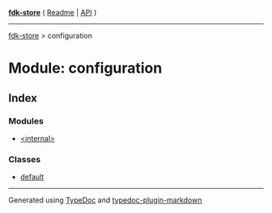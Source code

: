 [**fdk-store**](../README.md) ( [Readme](../README.md) \| [API](../API.md) )

---

[fdk-store](../API.md) > configuration

# Module: configuration

## Index

### Modules

- [\<internal\>](internal_/README.md)

### Classes

- [default](classes/class.default.md)

---

Generated using [TypeDoc](https://typedoc.org/) and [typedoc-plugin-markdown](https://www.npmjs.com/package/typedoc-plugin-markdown)
